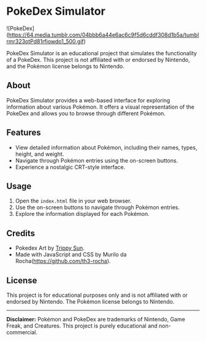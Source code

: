 # PokeDex Simulator

![PokeDex] (https://64.media.tumblr.com/04bbb6a44e6ac6c9f5d6cddf308d1b5a/tumblrmr323otPd81rfjowdo1_500.gif)

PokeDex Simulator is an educational project that simulates the functionality of a PokeDex. This project is not affiliated with or endorsed by Nintendo, and the Pokémon license belongs to Nintendo.

## About

PokeDex Simulator provides a web-based interface for exploring information about various Pokémon. It offers a visual representation of the PokeDex and allows you to browse through different Pokémon.

## Features

- View detailed information about Pokémon, including their names, types, height, and weight.
- Navigate through Pokémon entries using the on-screen buttons.
- Experience a nostalgic CRT-style interface.

## Usage

1. Open the `index.html` file in your web browser.
2. Use the on-screen buttons to navigate through Pokémon entries.
3. Explore the information displayed for each Pokémon.

## Credits

- Pokedex Art by [Trippy Sun](https://www.artstation.com/artwork/GLgaW).
- Made with JavaScript and CSS by Murilo da Rocha(https://github.com/th3-rocha).

## License

This project is for educational purposes only and is not affiliated with or endorsed by Nintendo. The Pokémon license belongs to Nintendo.

---

**Disclaimer:** Pokémon and PokeDex are trademarks of Nintendo, Game Freak, and Creatures. This project is purely educational and non-commercial.

